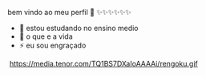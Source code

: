 bem vindo ao meu perfil 🖤 ✨✨✨✨✨✨



- 🌱 estou estudando no ensino medio 
- 💬 o que e a vida
- ⚡ eu sou engraçado
  
![]()
https://media.tenor.com/TQ1BS7DXaIoAAAAi/rengoku.gif
